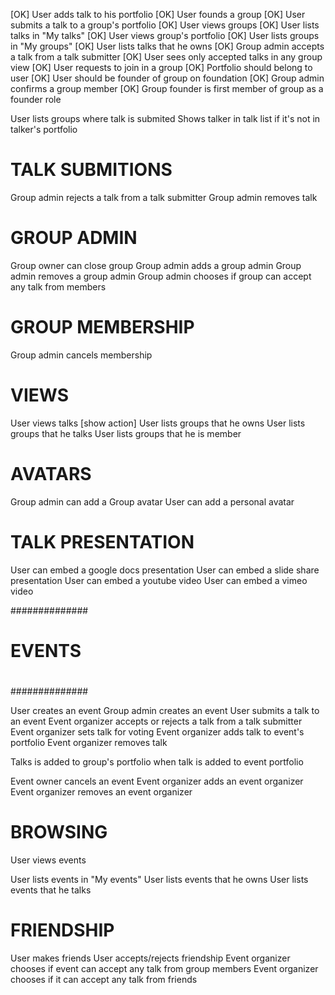 
[OK]     User adds talk to his portfolio
[OK]     User founds a group
[OK]     User submits a talk to a group's portfolio
[OK]     User views groups
[OK]     User lists talks in "My talks"
[OK]     User views group's portfolio
[OK]     User lists groups in "My groups"
[OK]     User lists talks that he owns
[OK]     Group admin accepts a talk from a talk submitter
[OK]     User sees only accepted talks in any group view
[OK]     User requests to join in a group
[OK]     Portfolio should belong to user
[OK]     User should be founder of group on foundation
[OK]     Group admin confirms a group member
[OK]    Group founder is first member of group as a founder role

User lists groups where talk is submited
Shows talker in talk list if it's not in talker's portfolio

# TALK SUBMITIONS
Group admin rejects a talk from a talk submitter
Group admin removes talk

# GROUP ADMIN
Group owner can close group
Group admin adds a group admin
Group admin removes a group admin
Group admin chooses if group can accept any talk from members

# GROUP MEMBERSHIP
Group admin cancels membership

# VIEWS

User views talks [show action]
User lists groups that he owns
User lists groups that he talks
User lists groups that he is member

# AVATARS

Group admin can add a Group avatar
User can add a personal avatar

# TALK PRESENTATION

User can embed a google docs presentation
User can embed a slide share presentation
User can embed a youtube video
User can embed a vimeo video



##############
#
# EVENTS
#
##############

User creates an event
Group admin creates an event
User submits a talk to an event
Event organizer accepts or rejects a talk from a talk submitter
Event organizer sets talk for voting
Event organizer adds talk to event's portfolio
Event organizer removes talk

Talks is added to group's portfolio when talk is added to event portfolio

Event owner cancels an event
Event organizer adds an event organizer
Event organizer removes an event organizer


# BROWSING

User views events

User lists events in "My events"
User lists events that he owns
User lists events that he talks


# FRIENDSHIP

User makes friends
User accepts/rejects friendship
Event organizer chooses if event can accept any talk from group members
Event organizer chooses if it can accept any talk from friends


